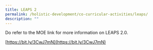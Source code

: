 ```yaml
---
title: LEAPS 2
permalink: /holistic-development/co-curricular-activities/leaps/
description: ""
---
```

Do refer to the MOE link for more information on LEAPS 2.0.

[https://bit.ly/3CwJ7mN](https://bit.ly/3CwJ7mN)